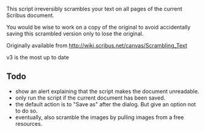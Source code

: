 This script irreversibly scrambles your text on all pages of the current Scribus document.

You would be wise to work on a copy of the original to avoid 
accidentally saving this scrambled version only to lose the original.


Originally available from http://wiki.scribus.net/canvas/Scrambling_Text

v3 is the most up to date 

## Todo

- show an alert explaining that the script makes the document unreadable.
- only run the script if the current document has been saved.
- the default action is to "Save as" after the dialog. But give an option not to do so.
- eventually, also scramble the images by pulling images from a free resources.
